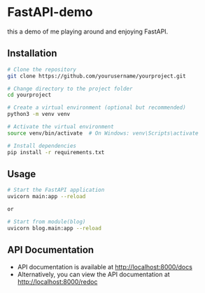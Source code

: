 # FastAPI-demo

this a demo of me playing around and enjoying FastAPI.

## Installation

```bash
# Clone the repository
git clone https://github.com/yourusername/yourproject.git

# Change directory to the project folder
cd yourproject

# Create a virtual environment (optional but recommended)
python3 -m venv venv

# Activate the virtual environment
source venv/bin/activate  # On Windows: venv\Scripts\activate

# Install dependencies
pip install -r requirements.txt
```

## Usage

```bash
# Start the FastAPI application
uvicorn main:app --reload

or

# Start from module(blog)
uvicorn blog.main:app --reload
```

## API Documentation

- API documentation is available at [http://localhost:8000/docs](http://localhost:8000/docs)
- Alternatively, you can view the API documentation at [http://localhost:8000/redoc](http://localhost:8000/redoc)
